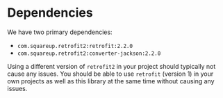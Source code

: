 # Dependencies

We have two primary dependencies:

- `com.squareup.retrofit2:retrofit:2.2.0`
- `com.squareup.retrofit2:converter-jackson:2.2.0`

Using a different version of `retrofit2` in your project should typically not cause any issues. You should be able to use `retrofit` (version 1) in your own projects as well as this library at the same time without causing any issues.